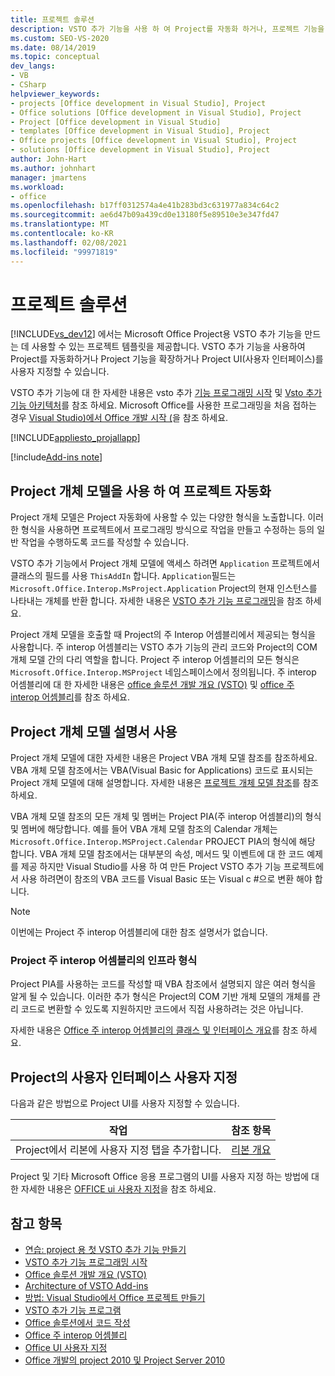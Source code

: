 ```yaml
---
title: 프로젝트 솔루션
description: VSTO 추가 기능을 사용 하 여 Project를 자동화 하거나, 프로젝트 기능을 확장 하거나, 프로젝트 UI (사용자 인터페이스)를 사용자 지정 하는 방법을 알아봅니다.
ms.custom: SEO-VS-2020
ms.date: 08/14/2019
ms.topic: conceptual
dev_langs:
- VB
- CSharp
helpviewer_keywords:
- projects [Office development in Visual Studio], Project
- Office solutions [Office development in Visual Studio], Project
- Project [Office development in Visual Studio]
- templates [Office development in Visual Studio], Project
- Office projects [Office development in Visual Studio], Project
- solutions [Office development in Visual Studio], Project
author: John-Hart
ms.author: johnhart
manager: jmartens
ms.workload:
- office
ms.openlocfilehash: b17ff0312574a4e41b283bd3c631977a834c64c2
ms.sourcegitcommit: ae6d47b09a439cd0e13180f5e89510e3e347fd47
ms.translationtype: MT
ms.contentlocale: ko-KR
ms.lasthandoff: 02/08/2021
ms.locfileid: "99971819"
---
```

# <a name="project-solutions"></a>프로젝트 솔루션
  [!INCLUDE[vs_dev12](../vsto/includes/vs-dev12-md.md)] 에서는 Microsoft Office Project용 VSTO 추가 기능을 만드는 데 사용할 수 있는 프로젝트 템플릿을 제공합니다. VSTO 추가 기능을 사용하여 Project를 자동화하거나 Project 기능을 확장하거나 Project UI(사용자 인터페이스)를 사용자 지정할 수 있습니다.

 VSTO 추가 기능에 대 한 자세한 내용은 vsto 추가 [기능 프로그래밍 시작](../vsto/getting-started-programming-vsto-add-ins.md) 및 [Vsto 추가 기능 아키텍처](../vsto/architecture-of-vsto-add-ins.md)를 참조 하세요. Microsoft Office를 사용한 프로그래밍을 처음 접하는 경우 [Visual Studio&#41;에서 Office 개발 시작 &#40;](../vsto/getting-started-office-development-in-visual-studio.md)을 참조 하세요.

 [!INCLUDE[appliesto_projallapp](../vsto/includes/appliesto-projallapp-md.md)]

[!include[Add-ins note](includes/addinsnote.md)]

## <a name="automate-project-by-using-the-project-object-model"></a>Project 개체 모델을 사용 하 여 프로젝트 자동화
 Project 개체 모델은 Project 자동화에 사용할 수 있는 다양한 형식을 노출합니다. 이러한 형식을 사용하면 프로젝트에서 프로그래밍 방식으로 작업을 만들고 수정하는 등의 일반 작업을 수행하도록 코드를 작성할 수 있습니다.

 VSTO 추가 기능에서 Project 개체 모델에 액세스 하려면 `Application` 프로젝트에서 클래스의 필드를 사용 `ThisAddIn` 합니다. `Application`필드는 `Microsoft.Office.Interop.MsProject.Application` Project의 현재 인스턴스를 나타내는 개체를 반환 합니다. 자세한 내용은 [VSTO 추가 기능 프로그래밍](../vsto/programming-vsto-add-ins.md)을 참조 하세요.

 Project 개체 모델을 호출할 때 Project의 주 Interop 어셈블리에서 제공되는 형식을 사용합니다. 주 interop 어셈블리는 VSTO 추가 기능의 관리 코드와 Project의 COM 개체 모델 간의 다리 역할을 합니다. Project 주 interop 어셈블리의 모든 형식은 `Microsoft.Office.Interop.MSProject` 네임스페이스에서 정의됩니다. 주 interop 어셈블리에 대 한 자세한 내용은 [office 솔루션 개발 개요 &#40;VSTO&#41;](../vsto/office-solutions-development-overview-vsto.md) 및 [office 주 interop 어셈블리](../vsto/office-primary-interop-assemblies.md)를 참조 하세요.

## <a name="use-the-project-object-model-documentation"></a>Project 개체 모델 설명서 사용
 Project 개체 모델에 대한 자세한 내용은 Project VBA 개체 모델 참조를 참조하세요. VBA 개체 모델 참조에서는 VBA(Visual Basic for Applications) 코드로 표시되는 Project 개체 모델에 대해 설명합니다. 자세한 내용은 [프로젝트 개체 모델 참조](/office/vba/api/project.object)를 참조 하세요.

 VBA 개체 모델 참조의 모든 개체 및 멤버는 Project PIA(주 interop 어셈블리)의 형식 및 멤버에 해당합니다. 예를 들어 VBA 개체 모델 참조의 Calendar 개체는 `Microsoft.Office.Interop.MSProject.Calendar` PROJECT PIA의 형식에 해당 합니다. VBA 개체 모델 참조에서는 대부분의 속성, 메서드 및 이벤트에 대 한 코드 예제를 제공 하지만 Visual Studio를 사용 하 여 만든 Project VSTO 추가 기능 프로젝트에서 사용 하려면이 참조의 VBA 코드를 Visual Basic 또는 Visual c #으로 변환 해야 합니다.

> [!NOTE]
> 이번에는 Project 주 interop 어셈블리에 대한 참조 설명서가 없습니다.

### <a name="infrastructure-types-in-the-project-primary-interop-assembly"></a>Project 주 interop 어셈블리의 인프라 형식
 Project PIA를 사용하는 코드를 작성할 때 VBA 참조에서 설명되지 않은 여러 형식을 알게 될 수 있습니다. 이러한 추가 형식은 Project의 COM 기반 개체 모델의 개체를 관리 코드로 변환할 수 있도록 지원하지만 코드에서 직접 사용하려는 것은 아닙니다.

 자세한 내용은 [Office 주 interop 어셈블리의 클래스 및 인터페이스 개요](/previous-versions/office/office-12/ms247299(v=office.12))를 참조 하세요.

## <a name="customize-the-user-interface-of-project"></a>Project의 사용자 인터페이스 사용자 지정
 다음과 같은 방법으로 Project UI를 사용자 지정할 수 있습니다.

|작업|참조 항목|
|----------|--------------------------|
|Project에서 리본에 사용자 지정 탭을 추가합니다.|[리본 개요](../vsto/ribbon-overview.md)|

 Project 및 기타 Microsoft Office 응용 프로그램의 UI를 사용자 지정 하는 방법에 대 한 자세한 내용은 [OFFICE ui 사용자 지정](../vsto/office-ui-customization.md)을 참조 하세요.

## <a name="see-also"></a>참고 항목
- [연습: project 용 첫 VSTO 추가 기능 만들기](../vsto/walkthrough-creating-your-first-vsto-add-in-for-project.md)
- [VSTO 추가 기능 프로그래밍 시작](../vsto/getting-started-programming-vsto-add-ins.md)
- [Office 솔루션 개발 개요 &#40;VSTO&#41;](../vsto/office-solutions-development-overview-vsto.md)
- [Architecture of VSTO Add-ins](../vsto/architecture-of-vsto-add-ins.md)
- [방법: Visual Studio에서 Office 프로젝트 만들기](../vsto/how-to-create-office-projects-in-visual-studio.md)
- [VSTO 추가 기능 프로그램](../vsto/programming-vsto-add-ins.md)
- [Office 솔루션에서 코드 작성](../vsto/writing-code-in-office-solutions.md)
- [Office 주 interop 어셈블리](../vsto/office-primary-interop-assemblies.md)
- [Office UI 사용자 지정](../vsto/office-ui-customization.md)
- [Office 개발의 project 2010 및 Project Server 2010](/previous-versions/office/developer/office-2010/ee758031(v=office.14))
